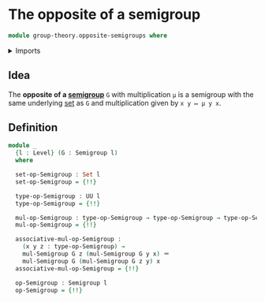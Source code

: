 # The opposite of a semigroup

```agda
module group-theory.opposite-semigroups where
```

<details><summary>Imports</summary>

```agda
open import foundation.dependent-pair-types
open import foundation.identity-types
open import foundation.sets
open import foundation.universe-levels

open import group-theory.semigroups
```

</details>

## Idea

The **opposite of a [semigroup](group-theory.semigroups.md)** `G` with
multiplication `μ` is a semigroup with the same underlying
[set](foundation-core.sets.md) as `G` and multiplication given by `x y ↦ μ y x`.

## Definition

```agda
module _
  {l : Level} (G : Semigroup l)
  where

  set-op-Semigroup : Set l
  set-op-Semigroup = {!!}

  type-op-Semigroup : UU l
  type-op-Semigroup = {!!}

  mul-op-Semigroup : type-op-Semigroup → type-op-Semigroup → type-op-Semigroup
  mul-op-Semigroup = {!!}

  associative-mul-op-Semigroup :
    (x y z : type-op-Semigroup) →
    mul-Semigroup G z (mul-Semigroup G y x) ＝
    mul-Semigroup G (mul-Semigroup G z y) x
  associative-mul-op-Semigroup = {!!}

  op-Semigroup : Semigroup l
  op-Semigroup = {!!}
```
